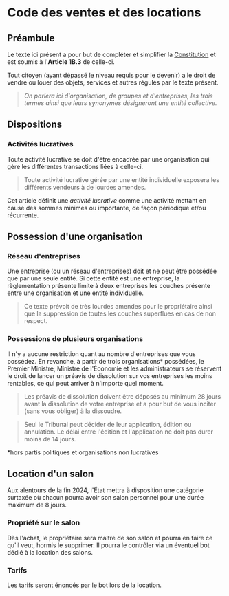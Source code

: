 # Code des ventes et des locations

## Préambule

Le texte ici présent a pour but de compléter et simplifier la [Constitution](/page/constitution) et est soumis à l'**Article 1B.3** de celle-ci.

Tout citoyen (ayant dépassé le niveau requis pour le devenir) a le droit de vendre ou louer des objets, services et autres régulés par le texte présent.

> _On parlera ici d'organisation, de groupes et d'entreprises, les trois termes ainsi que leurs synonymes désigneront une entité collective._


## Dispositions

### Activités lucratives

Toute activité lucrative se doit d'être encadrée par une organisation qui gère les différentes transactions liées à celle-ci.

> Toute activité lucrative gérée par une entité individuelle exposera les différents vendeurs à de lourdes amendes.

Cet article définit une _activité lucrative_ comme une activité mettant en cause des sommes minimes ou importante, de façon périodique et/ou récurrente.



## Possession d'une organisation

### Réseau d'entreprises

Une entreprise (ou un réseau d'entreprises) doit et ne peut être possédée que par une seule entité. Si cette entité est une entreprise, la règlementation présente limite à deux entreprises les couches présente entre une organisation et une entité individuelle.

> Ce texte prévoit de très lourdes amendes pour le propriétaire ainsi que la suppression de toutes les couches superflues en cas de non respect.

### Possessions de plusieurs organisations

Il n'y a aucune restriction quant au nombre d'entreprises que vous possédez. En revanche, à partir de trois organisations* possédées, le Premier Ministre, Ministre de l'Économie et les administrateurs se réservent le droit de lancer un préavis de dissolution sur vos entreprises les moins rentables, ce qui peut arriver à n'importe quel moment.

> Les préavis de dissolution doivent être déposés au minimum 28 jours avant la dissolution de votre entreprise et a pour but de vous inciter (sans vous obliger) à la dissoudre.

> Seul le Tribunal peut décider de leur application, édition ou annulation. Le délai entre l'édition et l'application ne doit pas durer moins de 14 jours.

*hors partis politiques et organisations non lucratives

## Location d'un salon

Aux alentours de la fin 2024, l'État mettra à disposition une catégorie surtaxée où chacun pourra avoir son salon personnel pour une durée maximum de 8 jours.


### Propriété sur le salon

Dès l'achat, le propriétaire sera maître de son salon et pourra en faire ce qu'il veut, hormis le supprimer. Il pourra le contrôler via un éventuel bot dédié à la location des salons.

### Tarifs

Les tarifs seront énoncés par le bot lors de la location.